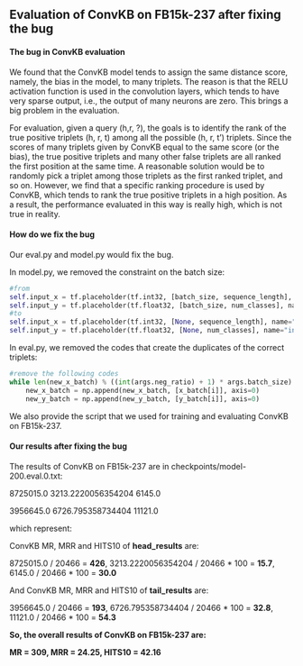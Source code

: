 ## Evaluation of ConvKB on FB15k-237 after fixing the bug

#### The bug in ConvKB evaluation

We found that the ConvKB model tends to assign the same distance score, namely, the bias in the model,  to many triplets. The reason is that the RELU activation function is used in the convolution layers, which tends to have very sparse output, i.e., the output of many neurons are zero. This brings a big problem in the evaluation.

For evaluation, given a query (h,r, ?), the goals is to identify the rank of the true positive triplets (h, r, t) among all the possible (h, r, t’) triplets. Since the scores of many triplets given by ConvKB equal to the same score (or the bias), the true positive triplets and many other false triplets are all ranked the first position at the same time. A reasonable solution would be to randomly pick a triplet among those triplets as the first ranked triplet, and so on. However,  we find that a specific ranking procedure is used by ConvKB, which tends to rank the true positive triplets in a high position. As a result, the performance evaluated in this way is really high, which is not true in reality.

#### How do we fix the bug

Our eval.py and model.py would fix the bug.

In model.py, we removed the constraint on the batch size:

```python
#from
self.input_x = tf.placeholder(tf.int32, [batch_size, sequence_length], name="input_x")
self.input_y = tf.placeholder(tf.float32, [batch_size, num_classes], name="input_y")
#to
self.input_x = tf.placeholder(tf.int32, [None, sequence_length], name="input_x")
self.input_y = tf.placeholder(tf.float32, [None, num_classes], name="input_y")
```

In eval.py, we removed the codes that create the duplicates of the correct triplets:

```python
#remove the following codes
while len(new_x_batch) % ((int(args.neg_ratio) + 1) * args.batch_size) != 0:
    new_x_batch = np.append(new_x_batch, [x_batch[i]], axis=0)
    new_y_batch = np.append(new_y_batch, [y_batch[i]], axis=0)
```

We also provide the script that we used for training and evaluating ConvKB on FB15k-237.

#### Our results after fixing the bug

The results of ConvKB on FB15k-237 are in checkpoints/model-200.eval.0.txt:

8725015.0 3213.2220056354204 6145.0

3956645.0 6726.795358734404 11121.0

which represent:

ConvKB MR, MRR and HITS10 of **head_results** are:

8725015.0 / 20466 = **426**, 3213.2220056354204 / 20466 * 100 = **15.7**, 6145.0 / 20466 * 100 = **30.0**

And ConvKB MR, MRR and HITS10 of **tail_results** are:

3956645.0 / 20466 = **193**, 6726.795358734404 / 20466 * 100 = **32.8**, 11121.0 / 20466 * 100 = **54.3**

**So, the overall results of ConvKB on FB15k-237 are:**

**MR = 309, MRR = 24.25, HITS10 = 42.16**

